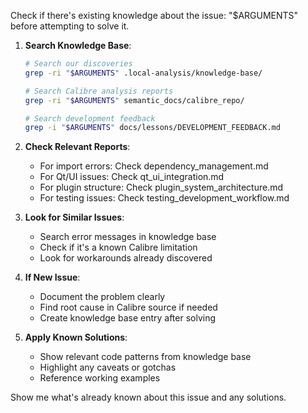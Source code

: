 Check if there's existing knowledge about the issue: "$ARGUMENTS" before attempting to solve it.

1. **Search Knowledge Base**:
   ```bash
   # Search our discoveries
   grep -ri "$ARGUMENTS" .local-analysis/knowledge-base/
   
   # Search Calibre analysis reports  
   grep -ri "$ARGUMENTS" semantic_docs/calibre_repo/
   
   # Search development feedback
   grep -i "$ARGUMENTS" docs/lessons/DEVELOPMENT_FEEDBACK.md
   ```

2. **Check Relevant Reports**:
   - For import errors: Check dependency_management.md
   - For Qt/UI issues: Check qt_ui_integration.md
   - For plugin structure: Check plugin_system_architecture.md
   - For testing issues: Check testing_development_workflow.md

3. **Look for Similar Issues**:
   - Search error messages in knowledge base
   - Check if it's a known Calibre limitation
   - Look for workarounds already discovered

4. **If New Issue**:
   - Document the problem clearly
   - Find root cause in Calibre source if needed
   - Create knowledge base entry after solving

5. **Apply Known Solutions**:
   - Show relevant code patterns from knowledge base
   - Highlight any caveats or gotchas
   - Reference working examples

Show me what's already known about this issue and any solutions.